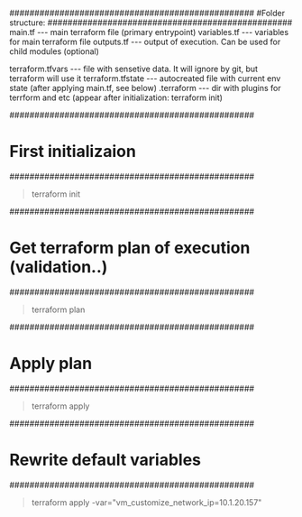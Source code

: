 #################################################
#Folder structure:
#################################################
main.tf --- main terraform file (primary entrypoint)
variables.tf --- variables for main terraform file
outputs.tf --- output of execution. Can be used for child modules (optional)

terraform.tfvars --- file with sensetive data. It will ignore by git, but terraform will use it
terraform.tfstate --- autocreated file with current env state (after applying main.tf, see below)
.terraform --- dir with plugins for terrform and etc (appear after initialization: terraform init)

#################################################
# First initializaion
#################################################
> terraform init

#################################################
# Get terraform plan of execution (validation..)
#################################################
> terraform plan

#################################################
# Apply plan
#################################################
> terraform apply

#################################################
# Rewrite default variables
#################################################
> terraform apply -var="vm_customize_network_ip=10.1.20.157"
